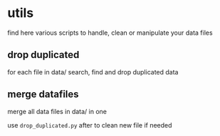 # utils

find here various scripts to handle, clean or manipulate your data files

## drop duplicated
for each file in data/ search, find and drop duplicated data

## merge datafiles
merge all data files in data/ in one<p>
use ```drop_duplicated.py``` after to clean new file if needed

